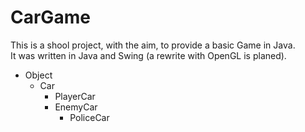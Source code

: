 # CarGame

This is a shool project, with the aim, to provide a basic Game in Java.  
It was written in Java and Swing (a rewrite with OpenGL is planed).

- Object
  - Car
    - PlayerCar
    - EnemyCar
      - PoliceCar
